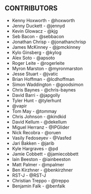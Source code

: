 CONTRIBUTORS
------------

* Kenny Hoxworth - @hoxworth
* Jenny Duckett - @jennyd
* Kevin Glowacz - @kjg
* Seb Bacon - @sebbacon
* Jonathan Chrisp - @jonathanchrisp
* James McKinney - @jpmckinney
* Kylo Ginsberg - @kylog
* Alex Soto - @apsoto
* Roger Leite - @rogerleite
* Myron Marston - @myronmarston
* Jesse Stuart - @jvatic
* Brian Hoffman - @lcdhoffman
* Simon Waddington - @goodsimon
* Chris Baynes - @chris-baynes
* David Barri - @japgolly
* Tyler Hunt - @tylerhunt
* @vapir
* Tom May - @tommay
* Chris Johnson - @kindkid
* David Kellum - @dekellum
* Miguel Herranz - @IPGlider
* Nick Recobra - @oruen
* Vasily Fedoseyev - @Vasfed
* Jari Bakken - @jarib
* Kyle Hargraves - @pd
* Jamie Cobbett - @jamiecobbett
* Iain Beeston - @iainbeeston
* Matt Palmer - @mpalmer
* Ben Kirzhner - @benkirzhner
* RST-J - @RST-J
* Christian Treppo - @treppo
* Benjamin Falk - @benfalk
